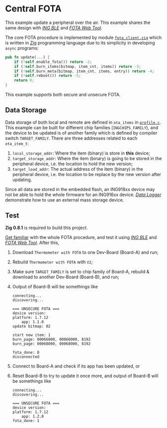 # Central FOTA

This example update a peripheral over the air. This example shares the same design with
[_ING BLE_](https://github.com/ingchips/INGdemo/) and
[_FOTA Web Tool_](https://ingchips.github.io/web_apps/ing918_ota/index.html).

The core FOTA procedure is implemented by module [`fota_client.zig`](../src/fota_client.zig)
which is written in [Zig](https://ziglang.org) programming language due to its simplicity in developing
`async` programs:

```rust
pub fn update(...) {
    if (!self.enable_fota()) return -2;
    if (!self.burn_items(bitmap, item_cnt, items)) return -3;
    if (!self.burn_meta(bitmap, item_cnt, items, entry)) return -4;
    if (!self.reboot()) return -5;
    return 0;
}
```

This example supports both secure and unsecure FOTA.

## Data Storage

Data storage of both local and remote are defined in `ota_items` in [`profile.c`](../src/profile.c).
This example can be built for different chip families (`INGCHIPS_FAMILY`), and the device to be updated
is of another family which is defined by compiler switch `TARGET_FAMILY`. There are three addresses
related to each `ota_item_t`:

1. `local_storage_addr`: Where the item (binary) is store in **this** device;
1. `target_storage_addr`: Where the item (binary) is going to be stored in the peripheral device, i.e.
    the location to hold the new version;
1. `target_load_addr`: The actual address of the item (binary) in the peripheral device, i.e. the
    location to be replace by the new version after updating.

Since all data are stored in the embedded flash, an ING918xx device may not be able to hold the whole
firmware for an ING916xx device. [_Data Logger_](../../../examples/data_logger/doc/index.md) demonstrate
how to use an external mass storage device.

## Test

**Zig 0.8.1** is required to build this project.

[Get familiar](https://ingchips.github.io/blog/fota_demo_zh/) with the whole FOTA procedure,
and test it using [_ING BLE_](https://github.com/ingchips/INGdemo/) and
[_FOTA Web Tool_](https://ingchips.github.io/web_apps/ing918_ota/index.html). After this,

1. Download `Thermometer with FOTA` to one Dev-Board (Board-A) and run;
1. Rebuild `Thermometer with FOTA` with `V2`;
1. Make sure `TARGET_FAMILY` is set to chip family of Board-A, rebuild & download
    to another Dev-Board (Board-B), and run;
1. Output of Board-B will be somethings like

    ```
    connecting...
    discovering...

    === UNSECURE FOTA ===
    device version:
    platform: 1.7.12
        app: 1.1.0
    update bitmap: 02

    start new item: 1
    burn_page: 00066000, 00066000, 8192
    burn_page: 00068000, 00068000, 8192

    fota_done: 0
    disconnected
    ```
1. Connect to Board-A and check if its app has been updated, or
1. Reset Board-B to try to update it once more, and output of Board-B will be somethings like

    ```
    connecting...
    discovering...

    === UNSECURE FOTA ===
    device version:
    platform: 1.7.12
        app: 1.2.0
    fota_done: 1
    ```